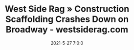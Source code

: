 ---
"title": "West Side Rag » Construction Scaffolding Crashes Down on Broadway - westsiderag.com"
"date": "2021-5-27 7:0:0"
"feed_name": "GOOGLENEWSCONSTRUCTION"
"feed_website": "https://news.google.com/search?q=construction%2Bincident&hl=en-US&gl=US&ceid=US:en"
"feed_rss": "https://news.google.com/rss/search?q=construction%2Bincident&hl=en-US&gl=US&ceid=US:en"
"link": "https://www.westsiderag.com/2021/05/27/construction-scaffolding-crashes-down-on-broadway"
"file": "_posts/2021-1-1-b463b83338136493725621df2f702cdce02a1948.md"
"accident": "1"
"drilling": "0"
---